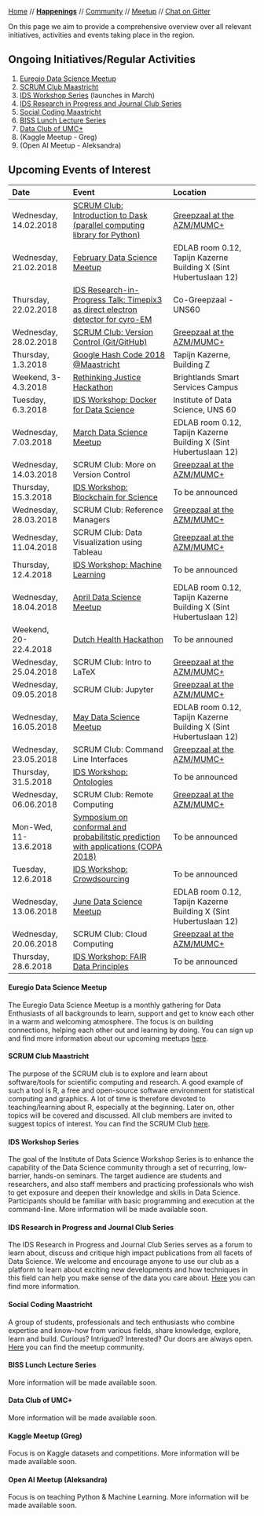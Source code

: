 [Home](README.md) // **[Happenings](happenings.md)** // [Community](community.md) // [Meetup](meetup.md) // [Chat on Gitter](https://gitter.im/eu-data-science/Lobby)


On this page we aim to provide a comprehensive overview over all relevant initiatives, activities and events taking place in the region.

## Ongoing Initiatives/Regular Activities
1. [Euregio Data Science Meetup](#euregio-data-science-meetup)
2. [SCRUM Club Maastricht](#scrum-club-maastricht)
3. [IDS Workshop Series](#ids-workshop-series) (launches in March)
4. [IDS Research in Progress and Journal Club Series](#ids-research-in-progress-and-journal-club-series)
5. [Social Coding Maastricht](#social-coding-maastricht)
6. [BISS Lunch Lecture Series](#biss-lunch-lecture-series)
7. [Data Club of UMC+](#data-club-of-umc)
8. (Kaggle Meetup - Greg)
9. (Open AI Meetup - Aleksandra)

## Upcoming Events of Interest

Date | Event | Location 
:--- | :---- | :-------
Wednesday, 14.02.2018 | [SCRUM Club: Introduction to Dask (parallel computing library for Python)](https://wviechtb.github.io/scrum-club/schedule.html) | [Greepzaal at the AZM/MUMC+](http://www.mumcplattegrond.nl/#map/d99_d26)
Wednesday, 21.02.2018 | [February Data Science Meetup](https://www.meetup.com/Euregio-Data-Science-Meetup/events/247783985/) | EDLAB room 0.12, Tapijn Kazerne Building X (Sint Hubertuslaan 12)
Thursday, 22.02.2018 | [IDS Research-in-Progress Talk: Timepix3 as direct electron detector for cyro-EM](http://www.signupgenius.com/go/5080f4aaaad2da7f85-idsresearchinpro) | Co-Greepzaal - UNS60
Wednesday, 28.02.2018 | [SCRUM Club: Version Control (Git/GitHub)](https://wviechtb.github.io/scrum-club/schedule.html) | [Greepzaal at the AZM/MUMC+](http://www.mumcplattegrond.nl/#map/d99_d26)
Thursday, 1.3.2018 | [Google Hash Code 2018 @Maastricht](https://www.facebook.com/events/249341432264801/) | Tapijn Kazerne, Building Z
Weekend, 3-4.3.2018 | [Rethinking Justice Hackathon](http://rethinkingjustice.eu) | Brightlands Smart Services Campus
Tuesday, 6.3.2018 | [IDS Workshop: Docker for Data Science](https://www.facebook.com/events/181216312485829/) | Institute of Data Science, UNS 60
Wednesday, 7.03.2018 | [March Data Science Meetup](https://www.meetup.com/Euregio-Data-Science-Meetup/) | EDLAB room 0.12, Tapijn Kazerne Building X (Sint Hubertuslaan 12)
Wednesday, 14.03.2018 | SCRUM Club: More on Version Control | [Greepzaal at the AZM/MUMC+](http://www.mumcplattegrond.nl/#map/d99_d26)
Thursday, 15.3.2018 | [IDS Workshop: Blockchain for Science](https://www.facebook.com/IDSatUM/) | To be announced
Wednesday, 28.03.2018 | SCRUM Club: Reference Managers | [Greepzaal at the AZM/MUMC+](http://www.mumcplattegrond.nl/#map/d99_d26)
Wednesday, 11.04.2018 | SCRUM Club: Data Visualization using Tableau | [Greepzaal at the AZM/MUMC+](http://www.mumcplattegrond.nl/#map/d99_d26)
Thursday, 12.4.2018 | [IDS Workshop: Machine Learning](https://www.facebook.com/IDSatUM/) | To be announced
Wednesday, 18.04.2018 | [April Data Science Meetup](https://www.meetup.com/Euregio-Data-Science-Meetup/) | EDLAB room 0.12, Tapijn Kazerne Building X (Sint Hubertuslaan 12)
Weekend, 20-22.4.2018 | [Dutch Health Hackathon](http://dutchhackinghealth.nl/en/home/) | To be announed
Wednesday, 25.04.2018 | SCRUM Club: Intro to LaTeX | [Greepzaal at the AZM/MUMC+](http://www.mumcplattegrond.nl/#map/d99_d26)
Wednesday, 09.05.2018 | SCRUM Club: Jupyter | [Greepzaal at the AZM/MUMC+](http://www.mumcplattegrond.nl/#map/d99_d26)
Wednesday, 16.05.2018 | [May Data Science Meetup](https://www.meetup.com/Euregio-Data-Science-Meetup/) | EDLAB room 0.12, Tapijn Kazerne Building X (Sint Hubertuslaan 12)
Wednesday, 23.05.2018 | SCRUM Club: Command Line Interfaces | [Greepzaal at the AZM/MUMC+](http://www.mumcplattegrond.nl/#map/d99_d26)
Thursday, 31.5.2018 | [IDS Workshop: Ontologies](https://www.facebook.com/IDSatUM/) | To be announced
Wednesday, 06.06.2018 | SCRUM Club: Remote Computing | [Greepzaal at the AZM/MUMC+](http://www.mumcplattegrond.nl/#map/d99_d26)
Mon-Wed, 11-13.6.2018 | [Symposium on conformal and probabilitstic prediction with applications (COPA 2018)](http://www.clrc.rhul.ac.uk/copa2018/index.html) | To be announced
Tuesday, 12.6.2018 | [IDS Workshop: Crowdsourcing](https://www.facebook.com/IDSatUM/) | To be announced
Wednesday, 13.06.2018 | [June Data Science Meetup](https://www.meetup.com/Euregio-Data-Science-Meetup/) | EDLAB room 0.12, Tapijn Kazerne Building X (Sint Hubertuslaan 12)
Wednesday, 20.06.2018 | SCRUM Club: Cloud Computing | [Greepzaal at the AZM/MUMC+](http://www.mumcplattegrond.nl/#map/d99_d26)
Thursday, 28.6.2018 | [IDS Workshop: FAIR Data Principles](https://www.facebook.com/IDSatUM/) | To be announced


#### Euregio Data Science Meetup
The Euregio Data Science Meetup is a monthly gathering for Data Enthusiasts of all backgrounds to learn, support and get to know each other in a warm and welcoming atmosphere. The focus is on building connections, helping each other out and learning by doing. You can sign up and find more information about our upcoming meetups [here](https://www.meetup.com/euregio-data-science-meetup/).

#### SCRUM Club Maastricht
The purpose of the SCRUM club is to explore and learn about software/tools for scientific computing and research. A good example of such a tool is R, a free and open-source software environment for statistical computing and graphics. A lot of time is therefore devoted to teaching/learning about R, especially at the beginning. Later on, other topics will be covered and discussed. All club members are invited to suggest topics of interest. You can find the SCRUM Club [here](https://wviechtb.github.io/scrum-club/).

#### IDS Workshop Series
The goal of the Institute of Data Science Workshop Series is to enhance the capability of the Data Science community through a set of recurring, low-barrier, hands-on seminars. The target audience are students and researchers, and also staff members and practicing professionals who wish to get exposure and deepen their knowledge and skills in Data Science. Participants should be familiar with basic programming and execution at the command-line. More information will be made available soon.

#### IDS Research in Progress and Journal Club Series
The IDS Research in Progress and Journal Club Series serves as a forum to learn about, discuss and critique high impact publications from all facets of Data Science. We welcome and encourage anyone to use our club as a platform to learn about exciting new developments and how techniques in this field can help you make sense of the data you care about. [Here](http://www.signupgenius.com/go/5080f4aaaad2da7f85-idsresearchinpro) you can find more information.

#### Social Coding Maastricht
A group of students, professionals and tech enthusiasts who combine expertise and know-how from various fields, share knowledge, explore, learn and build. Curious? Intrigued? Interested? Our doors are always open. [Here](https://www.meetup.com/if-coding-Maastricht/) you can find the meetup community.

#### BISS Lunch Lecture Series
More information will be made available soon.

#### Data Club of UMC+
More information will be made available soon.

#### Kaggle Meetup (Greg)
Focus is on Kaggle datasets and competitions. More information will be made available soon.

#### Open AI Meetup (Aleksandra)
Focus is on teaching Python & Machine Learning. More information will be made available soon.
